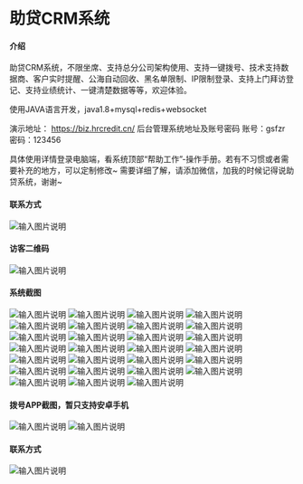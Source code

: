 # 助贷CRM系统

#### 介绍
助贷CRM系统，不限坐席、支持总分公司架构使用、支持一键拨号、技术支持数据商、客户实时提醒、公海自动回收、黑名单限制、IP限制登录、支持上门拜访登记、支持业绩统计、一键清楚数据等等，欢迎体验。

使用JAVA语言开发，java1.8+mysql+redis+websocket

演示地址：
https://biz.hrcredit.cn/ 
后台管理系统地址及账号密码
账号：gsfzr 密码：123456

具体使用详情登录电脑端，看系统顶部“帮助工作”-操作手册。若有不习惯或者需要补充的地方，可以定制修改~
需要详细了解，请添加微信，加我的时候记得说助贷系统，谢谢~
#### 联系方式
![输入图片说明](联系我.png)
#### 访客二维码
![输入图片说明](访客二维码.png)
#### 系统截图
![输入图片说明](1.png)
![输入图片说明](2.png)
![输入图片说明](3.png)
![输入图片说明](4.png)
![输入图片说明](5.png)
![输入图片说明](6.png)
![输入图片说明](7.png)
![输入图片说明](8.png)
![输入图片说明](9.png)
![输入图片说明](10.png)
![输入图片说明](11.png)
![输入图片说明](12.png)
![输入图片说明](13.png)
![输入图片说明](14.png)
![输入图片说明](15.png)
![输入图片说明](16.png)
![输入图片说明](17.png)
![输入图片说明](18.png)
![输入图片说明](19.png)
![输入图片说明](20.png)
![输入图片说明](21.png)
![输入图片说明](22.png)
![输入图片说明](23.png)
![输入图片说明](24.png)
![输入图片说明](25.png)
![输入图片说明](26.png)
![输入图片说明](27.png)
#### 拨号APP截图，暂只支持安卓手机
![输入图片说明](111.jpg)
![输入图片说明](222.jpg)
#### 联系方式
![输入图片说明](联系我.png)
